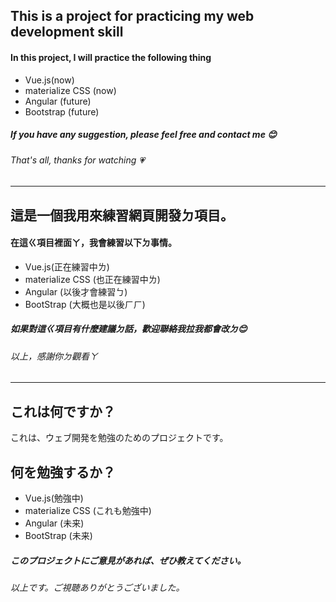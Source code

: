 ## This is a project for practicing my web development skill
#### In this project, I will practice the following thing
* Vue.js(now)
* materialize CSS (now)
* Angular (future)
* Bootstrap (future)

##### If you have any suggestion, please feel free and contact me 😊
###### That's all, thanks for watching 💗

----------

## 這是一個我用來練習網頁開發ㄉ項目。
#### 在這ㄍ項目裡面ㄚ，我會練習以下ㄉ事情。
* Vue.js(正在練習中ㄌ)
* materialize CSS (也正在練習中ㄌ)
* Angular (以後才會練習ㄅ)
* BootStrap (大概也是以後ㄏㄏ)

##### 如果對這ㄍ項目有什麼建議ㄉ話，歡迎聯絡我拉我都會改ㄉ😊
###### 以上，感謝你ㄉ觀看ㄚ

------------

## **これは何ですか？**
これは、ウェブ開発を勉強のためのプロジェクトです。
## **何を勉強するか？**
* Vue.js(勉強中)
* materialize CSS (これも勉強中)
* Angular (未来)
* BootStrap (未来)
##### このプロジェクトにご意見があれば、ぜひ教えてください。
###### 以上です。ご視聴ありがとうございました。